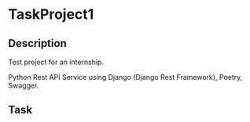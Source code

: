 # TaskProject1

## Description

Test project for an internship.

Python Rest API Service using Django (Django Rest Framework), Poetry, Swagger.

## Task

